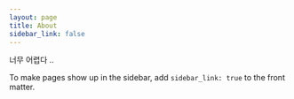 ```yaml
---
layout: page
title: About
sidebar_link: false
---
```


<p class="message">
  너무 어렵다 ..
</p>

To make pages show up in the sidebar, add `sidebar_link: true` to the front
matter.
